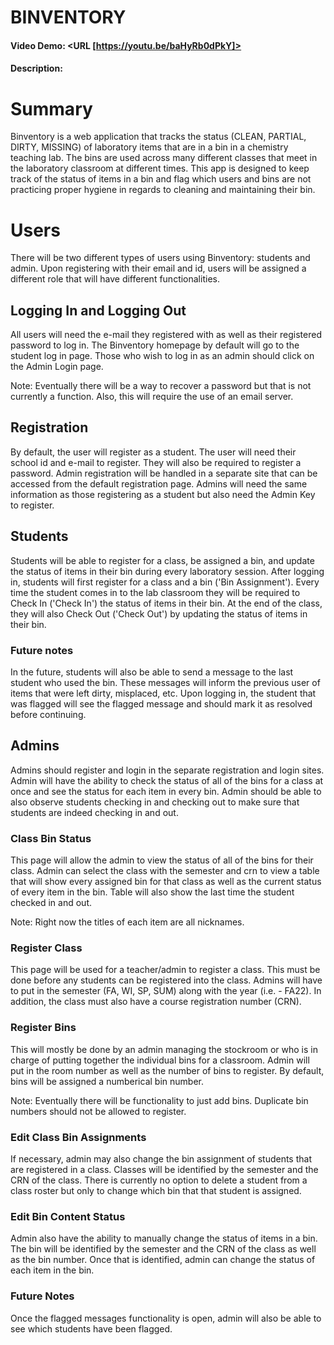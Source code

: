 # BINVENTORY
#### Video Demo:  <URL [https://youtu.be/baHyRb0dPkY]>
#### Description:

# Summary
Binventory is a web application that tracks the status (CLEAN, PARTIAL, DIRTY, MISSING) of laboratory items that are in a bin in a chemistry teaching lab. The bins are used across many different classes that meet in the laboratory classroom at different times. This app is designed to keep track of the status of items in a bin and flag which users and bins are not practicing proper hygiene in regards to cleaning and maintaining their bin.

# Users
There will be two different types of users using Binventory: students and admin. Upon registering with their email and id, users will be assigned a different role that will have different functionalities.

## Logging In and Logging Out
All users will need the e-mail they registered with as well as their registered password to log in. The Binventory homepage by default will go to the student log in page. Those who wish to log in as an admin should click on the Admin Login page.

Note: Eventually there will be a way to recover a password but that is not currently a function. Also, this will require the use of an email server.

## Registration
By default, the user will register as a student. The user will need their school id and e-mail to register. They will also be required to register a password. Admin registration will be handled in a separate site that can be accessed from the default registration page. Admins will need the same information as those registering as a student but also need the Admin Key to register.

## Students
Students will be able to register for a class, be assigned a bin, and update the status of items in their bin during every laboratory session. After logging in, students will first register for a class and a bin ('Bin Assignment'). Every time the student comes in to the lab classroom they will be required to Check In ('Check In') the status of items in their bin. At the end of the class, they will also Check Out ('Check Out') by updating the status of items in their bin.

### Future notes
In the future, students will also be able to send a message to the last student who used the bin. These messages will inform the previous user of items that were left dirty, misplaced, etc. Upon logging in, the student that was flagged will see the flagged message and should mark it as resolved before continuing.

## Admins
Admins should register and login in the separate registration and login sites. Admin will have the ability to check the status of all of the bins for a class at once and see the status for each item in every bin. Admin should be able to also observe students checking in and checking out to make sure that students are indeed checking in and out.

### Class Bin Status
This page will allow the admin to view the status of all of the bins for their class. Admin can select the class with the semester and crn to view a table that will show every assigned bin for that class as well as the current status of every item in the bin. Table will also show the last time the student checked in and out.

Note: Right now the titles of each item are all nicknames.

### Register Class
This page will be used for a teacher/admin to register a class. This must be done before any students can be registered into the class. Admins will have to put in the semester (FA, WI, SP, SUM) along with the year (i.e. - FA22). In addition, the class must also have a course registration number (CRN).

### Register Bins
This will mostly be done by an admin managing the stockroom or who is in charge of putting together the individual bins for a classroom. Admin will put in the room number as well as the number of bins to register. By default, bins will be assigned a numberical bin number.

Note: Eventually there will be functionality to just add bins. Duplicate bin numbers should not be allowed to register.

### Edit Class Bin Assignments
If necessary, admin may also change the bin assignment of students that are registered in a class. Classes will be identified by the semester and the CRN of the class. There is currently no option to delete a student from a class roster but only to change which bin that that student is assigned.

### Edit Bin Content Status
Admin also have the ability to manually change the status of items in a bin. The bin will be identified by the semester and the CRN of the class as well as the bin number. Once that is identified, admin can change the status of each item in the bin.

### Future Notes
Once the flagged messages functionality is open, admin will also be able to see which students have been flagged.
